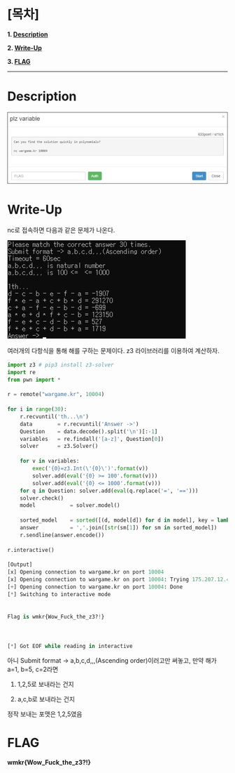 # [목차]
**1. [Description](#Description)**

**2. [Write-Up](#Write-Up)**

**3. [FLAG](#FLAG)**


***


# **Description**

![](images/2022-01-02-23-46-43.png)

# **Write-Up**

nc로 접속하면 다음과 같은 문제가 나온다.

![](images/2022-01-02-23-46-56.png)

여러개의 다항식을 통해 해를 구하는 문제이다. z3 라이브러리를 이용하여 계산하자.

```python
import z3 # pip3 install z3-solver
import re
from pwn import *

r = remote("wargame.kr", 10004)

for i in range(30):
    r.recvuntil('th...\n')
    data        = r.recvuntil('Answer ->')
    Question    = data.decode().split('\n')[:-1]
    variables   = re.findall('[a-z]', Question[0])
    solver      = z3.Solver()

    for v in variables:
        exec('{0}=z3.Int(\'{0}\')'.format(v))
        solver.add(eval('{0} >= 100'.format(v)))
        solver.add(eval('{0} <= 1000'.format(v)))
    for q in Question: solver.add(eval(q.replace('=', '==')))
    solver.check()
    model           = solver.model()

    sorted_model    = sorted([(d, model[d]) for d in model], key = lambda x: str(x[0]))
    answer          = ','.join([str(sm[1]) for sm in sorted_model])
    r.sendline(answer.encode())

r.interactive()

[Output]
[x] Opening connection to wargame.kr on port 10004
[x] Opening connection to wargame.kr on port 10004: Trying 175.207.12.40
[+] Opening connection to wargame.kr on port 10004: Done
[*] Switching to interactive mode
 

Flag is wmkr{Wow_Fuck_the_z3?!}



[*] Got EOF while reading in interactive
```

아니 Submit format -> a,b,c,d,,,(Ascending order)이러고만 써놓고, 만약 해가 a=1, b=5, c=2라면

1. 1,2,5로 보내라는 건지

2. a,c,b로 보내라는 건지

정작 보내는 포맷은 1,2,5였음

# **FLAG**

**wmkr{Wow_Fuck_the_z3?!}**